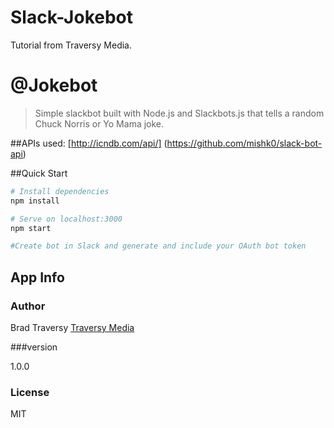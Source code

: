 # Slack-Jokebot
Tutorial from Traversy Media.

# @Jokebot

> Simple slackbot built with Node.js and Slackbots.js that tells a random Chuck Norris or Yo Mama joke.

##APIs used:
[http://icndb.com/api/] (https://github.com/mishk0/slack-bot-api)

##Quick Start

``` bash
# Install dependencies
npm install

# Serve on localhost:3000
npm start

#Create bot in Slack and generate and include your OAuth bot token
```
## App Info

### Author

Brad Traversy
[Traversy Media](http://traversymedia.com)

###version

1.0.0

### License

MIT
